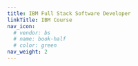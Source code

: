 ```yaml
---
title: IBM Full Stack Software Developer
linkTitle: IBM Course
nav_icon:
  # vendor: bs
  # name: book-half
  # color: green
nav_weight: 2
---
```

